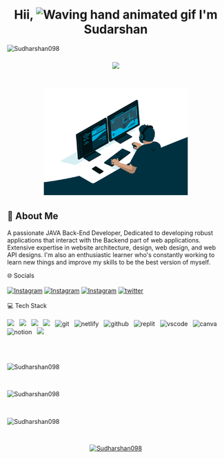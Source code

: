 <h1 align="center"> Hii, <img src="https://raw.githubusercontent.com/nixin72/nixin72/master/wave.gif" 
    alt="Waving hand animated gif"
    height="45"
    width="45" /> I'm Sudarshan</h1><p align="left"> <img src="https://komarev.com/ghpvc/?username=Sudharshna098&label=Profile%20views&color=0e75b6&style=flat"
    alt="Sudharshan098" /> </p>
    <h3 align="center"> <img src="https://readme-typing-svg.herokuapp.com?color=00FFFF&lines=Java+Backend+Developer+%3A)" /> </h3>

<h1 align="center"> <img src="IMG/bg.gif" alt="Sudharshna098" height="250px width="250px"/>
    
<h2>🚀 About Me</h2>

A passionate JAVA Back-End Developer, Dedicated to developing robust applications that interact with the Backend part of web applications. Extensive expertise in website architecture, design, web design, and web API designs. I'm also an enthusiastic learner who's constantly working to learn new things and improve my skills to be the best version of myself. 
<br>

🌐 Socials
<br>
<br>
[![Instagram](https://img.shields.io/badge/Gmail-D14836?style=for-the-badge&logo=gmail&logoColor=white)](https://mail.google.com/mail/u/0/#inbox)
[![Instagram](https://img.shields.io/badge/LinkedIn-0077B5?style=for-the-badge&logo=linkedin&logoColor=white)](https://www.linkedin.com/in/sudarshancr098/)
[![Instagram](https://img.shields.io/badge/Instagram-E4405F?style=for-the-badge&logo=instagram&logoColor=white)](https://www.instagram.com/shan_______13/)
[![twitter](https://img.shields.io/badge/Twitter-1DA1F2?style=for-the-badge&logo=twitter&logoColor=white)](https://twitter.com/sudarshanCR13)
<br>
<br>
💻 Tech Stack
<br>
<br>
<img src="https://img.shields.io/badge/html5%20-%23e34f26.svg?&style=for-the-badge&logo=html5&logoColor=white" />&nbsp;&nbsp;
<img src="https://img.shields.io/badge/css3%20-%231572B6.svg?&style=for-the-badge&logo=css3&logoColor=white" />&nbsp;&nbsp;
<img src="https://img.shields.io/badge/javascript%20-%23F7DF1.svg?&style=for-the-badge&logo=javascript&logoColor=white" />&nbsp;&nbsp;
<img src="https://img.shields.io/badge/java-3670A0?style=for-the-badge&logo=java&logoColor=ffdd54" />&nbsp;&nbsp;
<img src="https://img.shields.io/badge/Git-f44d27?style=for-the-badge&logo=git&logoColor=white" alt="git"/>&nbsp;&nbsp;
<img src="https://img.shields.io/badge/Netlify-00C7B7?style=for-the-badge&logo=netlify&logoColor=white" alt="netlify" />&nbsp;&nbsp;
<img src="https://img.shields.io/badge/GitHub-100000?style=for-the-badge&logo=github&logoColor=white" alt="github"/>&nbsp;&nbsp;
<img src="https://img.shields.io/badge/replit-667881?style=for-the-badge&logo=replit&logoColor=white" alt="replit" />&nbsp;&nbsp;
<img src="https://img.shields.io/badge/VSCode-0078D4?style=for-the-badge&logo=visual%20studio%20code&logoColor=white" alt="vscode" />&nbsp;&nbsp;
<img src="https://img.shields.io/badge/MySql-%2300C4CC.svg?&style=for-the-badge&logo=MySql&logoColor=white" alt="canva" />&nbsp;&nbsp;
<img src="https://img.shields.io/badge/Hibernate-000000?style=for-the-badge&logo=Hibernate&logoColor=white" alt="notion" />&nbsp;&nbsp;
<img src="https://img.shields.io/badge/Spring%20-%23F7DF1.svg?&style=for-the-badge&logo=Spring&logoColor=white" />&nbsp;&nbsp;


<br>
<br>

<p align="center"></p>

<p><img align="center" src="https://github-readme-streak-stats.herokuapp.com/?user=Sudharshan098&&theme=highcontrast" alt="Sudharshan098" /></p>

<p align="left">
</p>
<br>
<p><img align="center" src="https://github-readme-stats.vercel.app/api/top-langs?username=Sudharshan098&show_icons=true&locale=en&layout=compact&&theme=highcontrast" alt="Sudharshan098" /></p>

<p align="left">
</p>
<br>
<p><img align="center" src="https://github-readme-stats.vercel.app/api?username=Sudharshan098&show_icons=true&locale=en&&theme=highcontrast" alt="Sudharshan098" /></p>

<br>
<p align="center"> <a href="https://github.com/ryo-ma/github-profile-trophy"><img src="https://github-profile-trophy.vercel.app/?username=Sudharshan098" alt="Sudharshan098" /></a> </p>
<br>
































